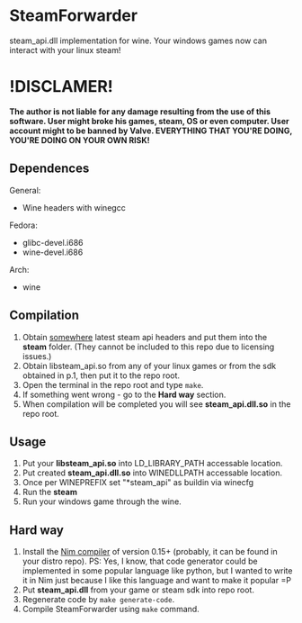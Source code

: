 # SteamForwarder
steam_api.dll implementation for wine. Your windows games now can interact with your linux steam!

# !DISCLAMER!
**The author is not liable for any damage resulting from the use of this software. User might broke his games, steam, OS or even computer. User account might to be banned by Valve. EVERYTHING THAT YOU'RE DOING, YOU'RE DOING ON YOUR OWN RISK!**
## Dependences
General:
* Wine headers with winegcc

Fedora:
* glibc-devel.i686
* wine-devel.i686

Arch:
* wine

## Compilation
1. Obtain [somewhere](https://partner.steamgames.com/home) latest steam api headers and put them into the **steam** folder. (They cannot be included to this repo due to licensing issues.)
2. Obtain libsteam_api.so from any of your linux games or from the sdk obtained in p.1, then put it to the repo root.
3. Open the terminal in the repo root and type `make`.
4. If something went wrong - go to the **Hard way** section.
5. When compilation will be completed you will see **steam_api.dll.so** in the repo root.

## Usage
1. Put your **libsteam_api.so** into LD_LIBRARY_PATH accessable location.
2. Put created **steam_api.dll.so** into WINEDLLPATH accessable location.
3. Once per WINEPREFIX set "*steam_api" as buildin via winecfg
4. Run the **steam**
5. Run your windows game through the wine.

## Hard way
1. Install the [Nim compiler](https://nim-lang.org/download.html) of version 0.15+ (probably, it can be found in your distro repo). PS: Yes, I know, that code generator could be implemented in some popular language like python, but I wanted to write it in Nim just because I like this language and want to make it popular =P
2. Put **steam_api.dll** from your game or steam sdk into repo root.
3. Regenerate code by `make generate-code`.
4. Compile SteamForwarder using `make` command.
